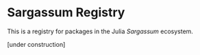 # Sargassum Registry

This is a registry for packages in the Julia *Sargassum* ecosystem.

[under construction]
